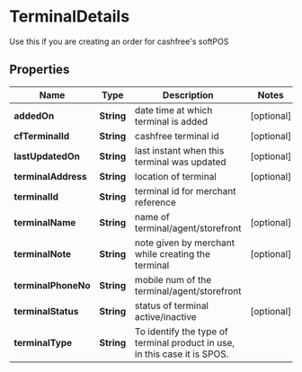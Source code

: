 

# TerminalDetails

Use this if you are creating an order for cashfree's softPOS

## Properties

| Name | Type | Description | Notes |
|------------ | ------------- | ------------- | -------------|
|**addedOn** | **String** | date time at which terminal is added |  [optional] |
|**cfTerminalId** | **String** | cashfree terminal id |  [optional] |
|**lastUpdatedOn** | **String** | last instant when this terminal was updated |  [optional] |
|**terminalAddress** | **String** | location of terminal |  [optional] |
|**terminalId** | **String** | terminal id for merchant reference |  |
|**terminalName** | **String** | name of terminal/agent/storefront |  [optional] |
|**terminalNote** | **String** | note given by merchant while creating the terminal |  [optional] |
|**terminalPhoneNo** | **String** | mobile num of the terminal/agent/storefront |  |
|**terminalStatus** | **String** | status of terminal active/inactive |  [optional] |
|**terminalType** | **String** | To identify the type of terminal product in use, in this case it is SPOS. |  |



